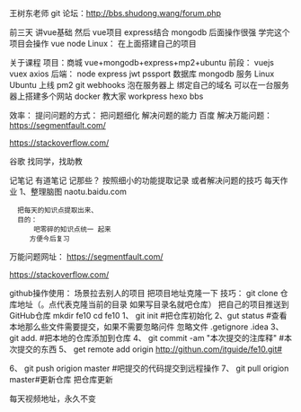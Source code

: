 王树东老师
git
论坛：http://bbs.shudong.wang/forum.php 




前三天
讲vue基础
然后 
  vue项目
  express结合
  mongodb
后面操作很强
学完这个项目会操作
  vue
  node
  Linux：
  在上面搭建自己的项目

关于课程
项目：商城 vue+mongodb+express+mp2+ubuntu
    前段：
    vuejs
    vuex 
    axios
    后端：
    node 
       express
       jwt 
       pssport
    数据库
    mongodb
    服务
    Linux
       Ubuntu
    上线
    pm2
    git webhooks
    泡在服务器上
    绑定自己的域名
    可以在一台服务器上搭建多个网站
docker
教大家
workpress
hexo
bbs


效率：
提问问题的方式：
       把问题细化
解决问题的能力
  百度
  解决万能问题：
  https://segmentfault.com/ 

  https://stackoverflow.com/ 

 

  谷歌
  找同学，找助教

记笔记
  有道笔记
记那些？
   按照细小的功能提取记录
   或者解决问题的技巧
每天作业
  1、整理脑图
   naotu.baidu.com 

      把每天的知识点提取出来、
      目的：
          吧零碎的知识点统一 起来
         方便今后复习
  

万能问题网址：
  https://segmentfault.com/ 

  https://stackoverflow.com/ 

 

github操作使用：
 场景拉去别人的项目
把项目地址克隆一下
技巧： git clone 仓库地址（。点代表克隆当前的目录 如果写目录名就吧仓库）
 把自己的项目推送到GitHub仓库
   mkdir fe10
   cd fe10
  1、 git init #把仓库初始化
   2、gut status #查看本地那么些文件需要提交，如果不需要忽略问件
    忽略文件
    .getignore
    .idea
   3、git add. #把本地的仓库添加到仓库
  4、 git commit -am "本次提交的注库释" #本次提交的东西
  5、 get remote add origin http://githun.com/itguide/fe10.git# 

  6、 git push origion master #吧提交的代码提交到远程操作
  7、 git pull origion master#更新仓库
   把仓库更新


每天视频地址，永久不变